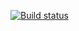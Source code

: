 [![Build status](https://ci.appveyor.com/api/projects/status/w91oc4ylp1vvc2tj?svg=true)](https://ci.appveyor.com/project/kseniia/patternstasknumber1)